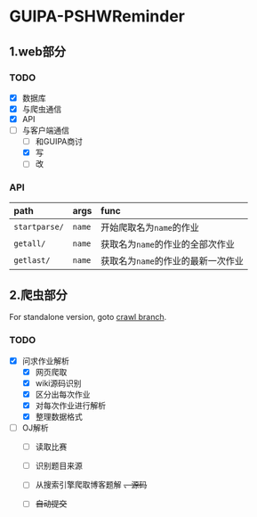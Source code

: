 # GUIPA-PSHWReminder

## 1.web部分

### TODO

* [x] 数据库
* [x] 与爬虫通信
* [x] API
* [ ] 与客户端通信
  * [ ] 和GUIPA商讨
  * [x] 写
  * [ ] 改

### API

| path | args | func |
| :- | :- | :- |
| ```startparse/``` | ```name``` | 开始爬取名为```name```的作业 |
| ```getall/``` | ```name``` | 获取名为```name```的作业的全部次作业 |
| ```getlast/``` | ```name``` | 获取名为```name```的作业的最新一次作业 |



## 2.爬虫部分

For standalone version, goto [crawl branch](https://github.com/forewing/GUIPA-PSHWReminder/tree/crawl).

### TODO

* [x] 问求作业解析
  * [x] 网页爬取
  * [x] wiki源码识别
  * [x] 区分出每次作业
  * [x] 对每次作业进行解析
  * [x] 整理数据格式

* [ ] OJ解析
  * [ ] 读取比赛
  * [ ] 识别题目来源
  * [ ] 从搜索引擎爬取博客题解 ~~、源码~~
  * [ ] ~~自动提交~~

